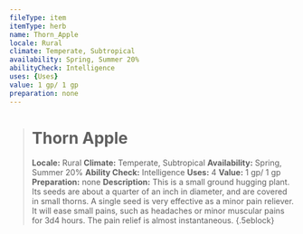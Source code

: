 ```yaml
---
fileType: item
itemType: herb
name: Thorn_Apple
locale: Rural
climate: Temperate, Subtropical
availability: Spring, Summer 20%
abilityCheck: Intelligence
uses: {Uses}
value: 1 gp/ 1 gp
preparation: none
---
```

>#  Thorn Apple
>
> **Locale:** Rural
> **Climate:** Temperate, Subtropical
> **Availability:** Spring, Summer 20%
> **Ability Check:** Intelligence
> **Uses:** 4
> **Value:** 1 gp/ 1 gp
> **Preparation:** none
> **Description:** This is a small ground hugging plant. Its seeds are about a quarter of an inch in diameter, and are covered in small thorns. A single seed is very effective as a minor pain reliever. It will ease small pains, such as headaches or minor muscular pains for 3d4 hours. The pain relief is almost instantaneous.
{.5eblock}

